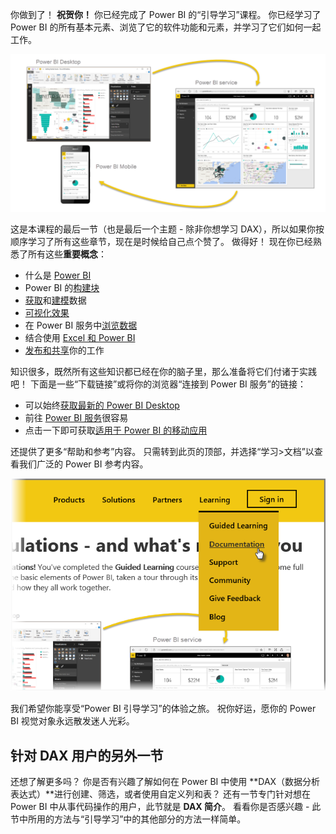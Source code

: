 你做到了！ **祝贺你！** 你已经完成了 Power BI 的“引导学习”课程。 你已经学习了 Power BI 的所有基本元素、浏览了它的软件功能和元素，并学习了它们如何一起工作。

![](media/6-5-guided-learning-completion/c0a0_2.png)

这是本课程的最后一节（也是最后一个主题 - 除非你想学习 DAX），所以如果你按顺序学习了所有这些章节，现在是时候给自己点个赞了。 做得好！ 现在你已经熟悉了所有这些**重要概念**：

* 什么是 [Power BI](0-0-what-is-power-bi.md)
* Power BI 的[构建块](0-0b-building-blocks-power-bi.md)
* [获取](1-2-connect-to-data-sources-in-power-bi-desktop.md)和[建模](2-1-intro-modeling-data.md)数据
* [可视化效果](3-1-intro-visualizations.md)
* 在 Power BI 服务中[浏览数据](4-0-intro-power-bi-service.md)
* 结合使用 [Excel 和 Power BI](5-1-intro-excel-data.md)
* [发布和共享](6-0-intro-content-packs-groups.md)你的工作

知识很多，既然所有这些知识都已经在你的脑子里，那么准备将它们付诸于实践吧！ 下面是一些“下载链接”或将你的浏览器“连接到 Power BI 服务”的链接：

* 可以始终[获取最新的 Power BI Desktop](https://powerbi.microsoft.com/desktop)
* 前往 [Power BI 服务](https://powerbi.microsoft.com/)很容易
* 点击一下即可获取[适用于 Power BI 的移动应用](https://powerbi.microsoft.com/mobile/)

还提供了更多“帮助和参考”内容。 只需转到此页的顶部，并选择“学习>文档”以查看我们广泛的 Power BI 参考内容。

![](media/6-5-guided-learning-completion/6-5_1.png)

我们希望你能享受“Power BI 引导学习”的体验之旅。 祝你好运，愿你的 Power BI 视觉对象永远散发迷人光彩。

## <a name="one-more-section-for-dax-users"></a>针对 DAX 用户的另外一节
还想了解更多吗？ 你是否有兴趣了解如何在 Power BI 中使用 **DAX（数据分析表达式）**进行创建、筛选，或者使用自定义列和表？ 还有一节专门针对想在 Power BI 中从事代码操作的用户，此节就是 **DAX 简介**。 看看你是否感兴趣 - 此节中所用的方法与“引导学习”中的其他部分的方法一样简单。

